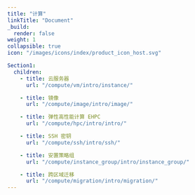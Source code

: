 ```yaml
---
title: "计算"
linkTitle: "Document"
_build:
  render: false
weight: 1
collapsible: true
icon: "/images/icons/index/product_icon_host.svg"

Section1:
  children:
    - title: 云服务器
      url: "/compute/vm/intro/instance/"

    - title: 镜像
      url: "/compute/image/intro/image/"

    - title: 弹性高性能计算 EHPC
      url: "/compute/hpc/intro/intro/"

    - title: SSH 密钥
      url: "/compute/ssh/intro/ssh/"

    - title: 安置策略组
      url: "/compute/instance_group/intro/instance_group/"

    - title: 跨区域迁移
      url: "/compute/migration/intro/migration/"
---
```



